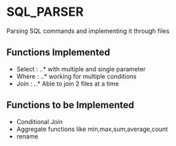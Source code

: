 SQL_PARSER
==========

Parsing SQL commands and implementing it through files

Functions Implemented
-----------------------

* Select :
..* with multiple and single parameter
* Where : 
..* working for multiple conditions
* Join : 
..* Able to join 2 files at a time

Functions to be Implemented
---------------------------

* Conditional Join
* Aggregate functions like min,max,sum,average,count
* rename
